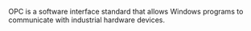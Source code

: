 OPC is a software interface standard that allows Windows programs to communicate with industrial hardware devices.
